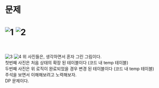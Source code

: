 문제
==
![1](https://user-images.githubusercontent.com/73854324/122721859-14329800-d2ac-11eb-85f8-dd33f4f67f95.PNG)
![2](https://user-images.githubusercontent.com/73854324/122721870-1563c500-d2ac-11eb-9adb-b5d687c1d848.PNG)
<br><br>
==
![3](https://user-images.githubusercontent.com/73854324/122722260-74c1d500-d2ac-11eb-9ac3-c2ed97b05cfe.png)
![4](https://user-images.githubusercontent.com/73854324/122722268-75f30200-d2ac-11eb-9f58-23a61d7a1276.png)
위 사진들은, 생각하면서 혼자 그린 그림이다.   
첫번째 사진은 처음 상태의 확장 된 테이블이다 (코드 내 temp 테이블)   
두번째 사진은 위 로직이 완료되었을 경우 변경 된 테이블이다 (코드 내 temp 테이블)   
주석을 보면서 이해해보려고 노력해보자.   
DP 문제이다.